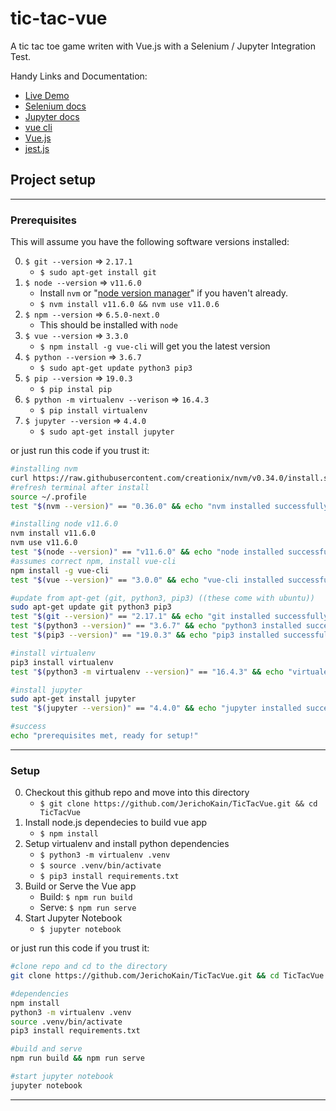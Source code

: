 # tic-tac-vue
A tic tac toe game writen with Vue.js with a Selenium / Jupyter Integration Test.

Handy Links and Documentation:
- [Live Demo](https://jerichokain.github.io/TicTacVue/)
- [Selenium docs](https://selenium-python.readthedocs.io/)
- [Jupyter docs](https://jupyter.readthedocs.io/en/latest/)
- [vue cli](https://cli.vuejs.org/guide/installation.html)
- [Vue.js](https://vuejs.org/)
- [jest.js](https://jestjs.io/)

## Project setup
---
### Prerequisites
This will assume you have the following software versions installed:

0) `$ git --version` => `2.17.1`
   * `$ sudo apt-get install git`
1) `$ node --version` => `v11.6.0`
   * Install `nvm` or "[node version manager]" if you haven't already.
   * `$ nvm install v11.6.0 && nvm use v11.0.6` 
2) `$ npm --version` => `6.5.0-next.0`
   * This should be installed with `node`
3) `$ vue --version` => `3.3.0`
   * `$ npm install -g vue-cli` will get you the latest version
4) `$ python --version` => `3.6.7`
   * `$ sudo apt-get update python3 pip3`
5) `$ pip --version` => `19.0.3`
   * `$ pip instal pip`
6) `$ python -m virtualenv --verison` => `16.4.3`
   * `$ pip install virtualenv`
7) `$ jupyter --version` => `4.4.0`
   * `$ sudo apt-get install jupyter`

or just run this code if you trust it:
```bash
#installing nvm
curl https://raw.githubusercontent.com/creationix/nvm/v0.34.0/install.sh | bash
#refresh terminal after install
source ~/.profile
test "$(nvm --version)" == "0.36.0" && echo "nvm installed successfully" || (echo "nvm failed, please resolve error on your own." && exit 1)

#installing node v11.6.0
nvm install v11.6.0
nvm use v11.6.0
test "$(node --version)" == "v11.6.0" && echo "node installed successfully" || (echo "node failed, please resolve error on your own." && exit 1)
#assumes correct npm, install vue-cli
npm install -g vue-cli
test "$(vue --version)" == "3.0.0" && echo "vue-cli installed successfully" || (echo "vue-cli failed, please resolve error on your own." && exit 1)

#update from apt-get (git, python3, pip3) ((these come with ubuntu))
sudo apt-get update git python3 pip3
test "$(git --version)" == "2.17.1" && echo "git installed successfully" || (echo "git failed, please resolve error on your own." && exit 1)
test "$(python3 --version)" == "3.6.7" && echo "python3 installed successfully" || (echo "python3 failed, please resolve error on your own." && exit 1)
test "$(pip3 --version)" == "19.0.3" && echo "pip3 installed successfully" || (echo "pip3 failed, please resolve error on your own." && exit 1)

#install virtualenv
pip3 install virtualenv
test "$(python3 -m virtualenv --version)" == "16.4.3" && echo "virtualenv installed successfully" || (echo "virtualenv failed, please resolve error on your own." && exit 1)

#install jupyter
sudo apt-get install jupyter
test "$(jupyter --version)" == "4.4.0" && echo "jupyter installed successfully" || (echo "jupyter failed, please resolve error on your own." && exit 1)

#success
echo "prerequisites met, ready for setup!"
```
---
### Setup
0) Checkout this github repo and move into this directory
   * `$ git clone https://github.com/JerichoKain/TicTacVue.git && cd TicTacVue`
1) Install node.js dependecies to build vue app
   * `$ npm install`
2) Setup virtualenv and install python dependencies
   * `$ python3 -m virtualenv .venv`
   * `$ source .venv/bin/activate`
   * `$ pip3 install requirements.txt`
3) Build or Serve the Vue app
   * Build: `$ npm run build`
   * Serve: `$ npm run serve`
4) Start Jupyter Notebook
   * `$ jupyter notebook`

or just run this code if you trust it:
```bash
#clone repo and cd to the directory
git clone https://github.com/JerichoKain/TicTacVue.git && cd TicTacVue

#dependencies
npm install
python3 -m virtualenv .venv
source .venv/bin/activate
pip3 install requirements.txt

#build and serve
npm run build && npm run serve

#start jupyter notebook
jupyter notebook
```
---

[node version manager]: https://github.com/creationix/nvm
